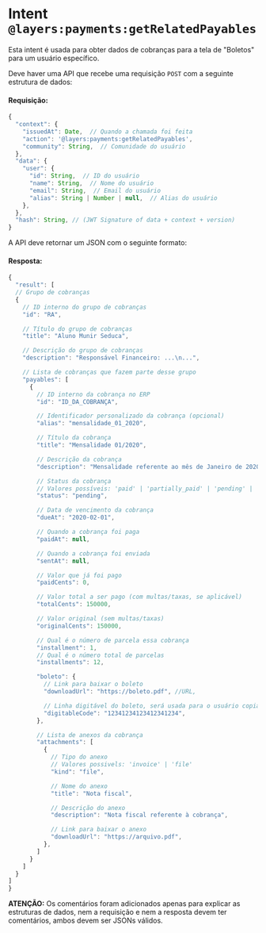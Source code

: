 # Intent `@layers:payments:getRelatedPayables`

Esta intent é usada para obter dados de cobranças para a tela de "Boletos" para um usuário específico.

Deve haver uma API que recebe uma requisição `POST` com a seguinte estrutura de dados:

#### Requisição:

```js
{
  "context": {
    "issuedAt": Date,  // Quando a chamada foi feita
    "action": '@layers:payments:getRelatedPayables',
    "community": String,  // Comunidade do usuário
  },
  "data": {
    "user": {
      "id": String,  // ID do usuário
      "name": String,  // Nome do usuário
      "email": String,  // Email do usuário
      "alias": String | Number | null,  // Alias do usuário
    },
  },
  "hash": String, // (JWT Signature of data + context + version)
}
```


A API deve retornar um JSON com o seguinte formato:

#### Resposta:

```js
{
  "result": [
  // Grupo de cobranças
  {
    // ID interno do grupo de cobranças
    "id": "RA",

    // Título do grupo de cobranças
    "title": "Aluno Munir Seduca",

    // Descrição do grupo de cobranças
    "description": "Responsável Financeiro: ...\n...",

    // Lista de cobranças que fazem parte desse grupo
    "payables": [
      {
        // ID interno da cobrança no ERP
        "id": "ID_DA_COBRANÇA",

        // Identificador personalizado da cobrança (opcional)
        "alias": "mensalidade_01_2020",

        // Título da cobrança
        "title": "Mensalidade 01/2020",

        // Descrição da cobrança
        "description": "Mensalidade referente ao mês de Janeiro de 2020",

        // Status da cobrança
        // Valores possíveis: 'paid' | 'partially_paid' | 'pending' | 'open' | 'canceled' | 'late' 
        "status": "pending",

        // Data de vencimento da cobrança
        "dueAt": "2020-02-01",

        // Quando a cobrança foi paga
        "paidAt": null,

        // Quando a cobrança foi enviada
        "sentAt": null,

        // Valor que já foi pago
        "paidCents": 0,

        // Valor total a ser pago (com multas/taxas, se aplicável)
        "totalCents": 150000,

        // Valor original (sem multas/taxas)
        "originalCents": 150000,

        // Qual é o número de parcela essa cobrança
        "installment": 1,
        // Qual é o número total de parcelas
        "installments": 12,

        "boleto": {
          // Link para baixar o boleto
          "downloadUrl": "https://boleto.pdf", //URL,

          // Linha digitável do boleto, será usada para o usuário copiar o código sem ter que baixar o boleto
          "digitableCode": "12341234123412341234",
        },

        // Lista de anexos da cobrança
        "attachments": [
          {
            // Tipo do anexo
            // Valores possivels: 'invoice' | 'file'
            "kind": "file",

            // Nome do anexo
            "title": "Nota fiscal",

            // Descrição do anexo
            "description": "Nota fiscal referente à cobrança",

            // Link para baixar o anexo
            "downloadUrl": "https://arquivo.pdf",
          },
        ]
      }
    ]
  }
]
}
```

**ATENÇÃO:** Os comentários foram adicionados apenas para explicar as estruturas de dados, nem a requisição e nem a resposta devem ter comentários, ambos devem ser JSONs válidos.
